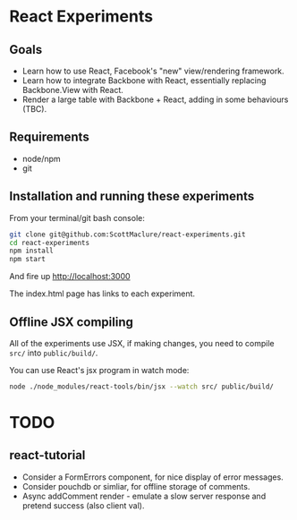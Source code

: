 # React Experiments

## Goals

* Learn how to use React, Facebook's "new" view/rendering framework.
* Learn how to integrate Backbone with React, essentially replacing Backbone.View with React.
* Render a large table with Backbone + React, adding in some behaviours (TBC).

## Requirements

* node/npm
* git

## Installation and running these experiments

From your terminal/git bash console:

```sh
git clone git@github.com:ScottMaclure/react-experiments.git
cd react-experiments
npm install
npm start
```

And fire up <http://localhost:3000>

The index.html page has links to each experiment.

## Offline JSX compiling

All of the experiments use JSX, if making changes, you need to compile `src/` into `public/build/`.

You can use React's jsx program in watch mode:

```sh
node ./node_modules/react-tools/bin/jsx --watch src/ public/build/
```

# TODO

## react-tutorial

* Consider a FormErrors component, for nice display of error messages.
* Consider pouchdb or simliar, for offline storage of comments.
* Async addComment render - emulate a slow server response and pretend success (also client val).

